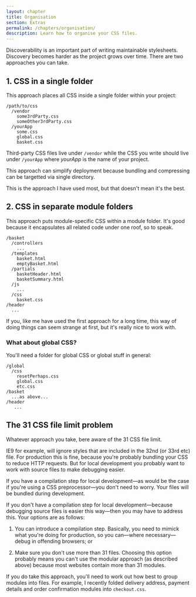 ```yaml
---
layout: chapter
title: Organisation
section: Extras
permalink: /chapters/organisation/
description: Learn how to organise your CSS files.
---
```


Discoverability is an important part of writing maintainable stylesheets. Discovery becomes harder as the project grows over time. There are two approaches you can take.

## 1. CSS in a single folder

This approach places all CSS inside a single folder within your project:

	/path/to/css
	  /vendor
        some3rdParty.css
        someOther3rdParty.css
	  /yourApp
	    some.css
	    global.css
	    basket.css

Third-party CSS files live under `/vendor` while the CSS you write should live under `/yourApp` where *yourApp* is the name of your project.

This approach can simplify deployment because bundling and compressing can be targetted via single directory.

This is the approach I have used most, but that doesn't mean it's the best.

## 2. CSS in separate module folders

This approach puts module-specific CSS within a module folder. It's good because it encapsulates all related code under one roof, so to speak.

	/basket
      /controllers
        ...
      /templates
        basket.html
        emptyBasket.html
      /partials
        basketHeader.html
        basketSummary.html
      /js
        ...
      /css
        basket.css
	/header
	  ...

If you, like me have used the first approach for a long time, this way of doing things can seem strange at first, but it's really nice to work with.

### What about global CSS?

You'll need a folder for global CSS or global stuff in general:

	/global
	  /css
        resetPerhaps.css
        global.css
        etc.css
	/basket
	  ...as above...
	/header
       ...

## The 31 CSS file limit problem

Whatever approach you take, bere aware of the 31 CSS file limit.

IE9 for example, will ignore styles that are included in the 32nd (or 33rd etc) file. For production this is fine, because you're probably bundling your CSS to reduce HTTP requests. But for local development you probably want to work with source files to make debugging easier.

If you have a compilation step for local development&mdash;as would be the case if you're using a CSS preprocessor&mdash;you don't need to worry. Your files will be bundled during development.

If you don't have a compilation step for local development&mdash;because debugging source files is easier this way&mdash;then you may have to address this. Your options are as follows:

1. You can introduce a compilation step. Basically, you need to mimick what you're doing for production, so you can&mdash;where necessary&mdash;debug in offending browsers; or

2. Make sure you don't use more than 31 files. Choosing this option probably means you can't use the modular approach (as described above) because most websites contain more than 31 modules.

If you do take this approach, you'll need to work out how best to group modules into files. For example, I recently folded delivery address, payment details and order confirmation modules into `checkout.css`.